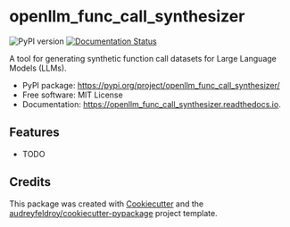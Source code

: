 # openllm_func_call_synthesizer

![PyPI version](https://img.shields.io/pypi/v/openllm_func_call_synthesizer.svg)
[![Documentation Status](https://readthedocs.org/projects/openllm_func_call_synthesizer/badge/?version=latest)](https://openllm_func_call_synthesizer.readthedocs.io/en/latest/?version=latest)

A tool for generating synthetic function call datasets for Large Language Models (LLMs).

* PyPI package: https://pypi.org/project/openllm_func_call_synthesizer/
* Free software: MIT License
* Documentation: https://openllm_func_call_synthesizer.readthedocs.io.

## Features

* TODO

## Credits

This package was created with [Cookiecutter](https://github.com/audreyfeldroy/cookiecutter) and the [audreyfeldroy/cookiecutter-pypackage](https://github.com/audreyfeldroy/cookiecutter-pypackage) project template.
